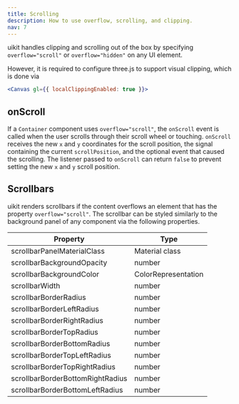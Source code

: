 ```yaml
---
title: Scrolling
description: How to use overflow, scrolling, and clipping.
nav: 7
---
```


uikit handles clipping and scrolling out of the box by specifying `overflow="scroll"` or `overflow="hidden"` on any UI element.

However, it is required to configure three.js to support visual clipping, which is done via

```jsx
<Canvas gl={{ localClippingEnabled: true }}>
```

## onScroll

If a `Container` component uses `overflow="scroll"`, the `onScroll` event is called when the user scrolls through their scroll wheel or touching. `onScroll` receives the new `x` and `y` coordinates for the scroll position, the signal containing the current `scrollPosition`, and the optional event that caused the scrolling. The listener passed to `onScroll` can return `false` to prevent setting the new `x` and `y` scroll position.

## Scrollbars

uikit renders scrollbars if the content overflows an element that has the property `overflow="scroll"`. The scrollbar can be styled similarly to the background panel of any component via the following properties.

| Property                         | Type                |
| -------------------------------- | ------------------- |
| scrollbarPanelMaterialClass      | Material class      |
| scrollbarBackgroundOpacity       | number              |
| scrollbarBackgroundColor         | ColorRepresentation |
| scrollbarWidth                   | number              |
| scrollbarBorderRadius            | number              |
| scrollbarBorderLeftRadius        | number              |
| scrollbarBorderRightRadius       | number              |
| scrollbarBorderTopRadius         | number              |
| scrollbarBorderBottomRadius      | number              |
| scrollbarBorderTopLeftRadius     | number              |
| scrollbarBorderTopRightRadius    | number              |
| scrollbarBorderBottomRightRadius | number              |
| scrollbarBorderBottomLeftRadius  | number              |
